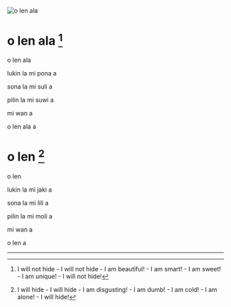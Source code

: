 ![o len ala](https://raw.githubusercontent.com/pedrocosta/utalainsa/master/o%20len%20ala.png "o len ala")

# o len ala [^1]

o len ala

lukin la mi pona a

sona la mi suli a

pilin la mi suwi a

mi wan a 

o len ala a

# o len [^2]

o len

lukin la mi jaki a

sona la mi lili a

pilin la mi moli a

mi wan a 

o len a

---

[^1]: I will not hide - I will not hide - I am beautiful! - I am smart! - I am sweet! - I am unique! - I will not hide!

[^2]: I will hide - I will hide - I am disgusting! - I am dumb! - I am cold! - I am alone! - I will hide!
